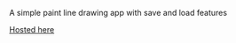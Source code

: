 A simple paint line drawing app with save and load features

[Hosted here](https://pixel-818e9.web.app/)
